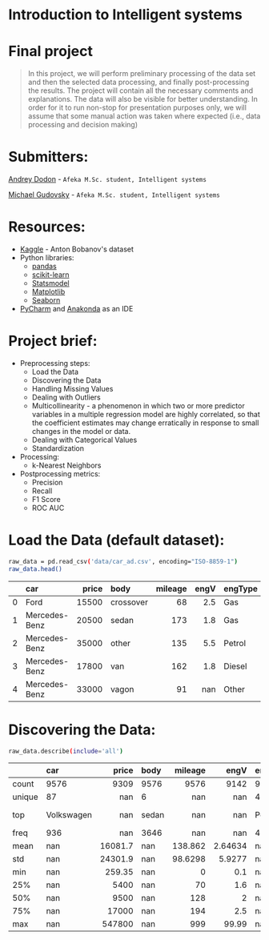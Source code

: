 # Introduction to Intelligent systems
# Final project
> In this project, we will perform preliminary processing of the data set and then the selected data processing, and finally post-processing the results. 
The project will contain all the necessary comments and explanations. The data will also be visible for better understanding.
In order for it to run non-stop for presentation purposes only, we will assume that some manual action was taken where expected (i.e., data processing and decision making)

# Submitters:
[Andrey Dodon](https://www.kaggle.com/andreydodon) - `Afeka M.Sc. student, Intelligent systems`

[Michael Gudovsky](https://il.linkedin.com/in/michael-gudovsky-1392157b) - `Afeka M.Sc. student, Intelligent systems`


# Resources:
  - [Kaggle](https://www.kaggle.com/antfarol/car-sale-advertisements/download) - Anton Bobanov's dataset
  - Python libraries:
    * [pandas](https://pandas.pydata.org/)
    * [scikit-learn](https://scikit-learn.org/stable/)
    * [Statsmodel](https://www.statsmodels.org/stable/index.html)
    * [Matplotlib](https://matplotlib.org/)
    * [Seaborn](https://seaborn.pydata.org/)
  - [PyCharm](https://www.jetbrains.com/pycharm/download/#section=windows) and [Anakonda](https://www.anaconda.com/products/individual) as an IDE  
  

# Project brief:
- Preprocessing steps:
    * Load the Data
    * Discovering the Data
    * Handling Missing Values
    * Dealing with Outliers
    * Multicollinearity - a phenomenon in which two or more predictor variables 
						  in a multiple regression model are highly correlated, 
						  so that the coefficient estimates may change erratically 
						  in response to small changes in the model or data.
    * Dealing with Categorical Values
    * Standardization
- Processing:
    * k-Nearest Neighbors
- Postprocessing metrics:
    * Precision
    * Recall
    * F1 Score
    * ROC AUC



# Load the Data (default dataset):
```sh
raw_data = pd.read_csv('data/car_ad.csv', encoding="ISO-8859-1")
raw_data.head()
```
|    | car           |   price | body      |   mileage |   engV | engType   | registration   |   year | model   | drive   |
|---:|:--------------|--------:|:----------|----------:|-------:|:----------|:---------------|-------:|:--------|:--------|
|  0 | Ford          |   15500 | crossover |        68 |    2.5 | Gas       | yes            |   2010 | Kuga    | full    |
|  1 | Mercedes-Benz |   20500 | sedan     |       173 |    1.8 | Gas       | yes            |   2011 | E-Class | rear    |
|  2 | Mercedes-Benz |   35000 | other     |       135 |    5.5 | Petrol    | yes            |   2008 | CL 550  | rear    |
|  3 | Mercedes-Benz |   17800 | van       |       162 |    1.8 | Diesel    | yes            |   2012 | B 180   | front   |
|  4 | Mercedes-Benz |   33000 | vagon     |        91 |  nan   | Other     | yes            |   2013 | E-Class | nan     |


# Discovering the Data:
```sh
raw_data.describe(include='all')
```
|        | car        |     price | body   |   mileage |       engV | engType   | registration   |       year | model   | drive   |
|:-------|:-----------|----------:|:-------|----------:|-----------:|:----------|:---------------|-----------:|:--------|:--------|
| count  | 9576       |   9309    | 9576   | 9576      | 9142       | 9576      | 9576           | 9576       | 9576    | 9065    |
| unique | 87         |    nan    | 6      |  nan      |  nan       | 4         | 2              |  nan       | 888     | 3       |
| top    | Volkswagen |    nan    | sedan  |  nan      |  nan       | Petrol    | yes            |  nan       | E-Class | front   |
| freq   | 936        |    nan    | 3646   |  nan      |  nan       | 4379      | 9015           |  nan       | 199     | 5188    |
| mean   | nan        |  16081.7  | nan    |  138.862  |    2.64634 | nan       | nan            | 2006.61    | nan     | nan     |
| std    | nan        |  24301.9  | nan    |   98.6298 |    5.9277  | nan       | nan            |    7.06792 | nan     | nan     |
| min    | nan        |    259.35 | nan    |    0      |    0.1     | nan       | nan            | 1953       | nan     | nan     |
| 25%    | nan        |   5400    | nan    |   70      |    1.6     | nan       | nan            | 2004       | nan     | nan     |
| 50%    | nan        |   9500    | nan    |  128      |    2       | nan       | nan            | 2008       | nan     | nan     |
| 75%    | nan        |  17000    | nan    |  194      |    2.5     | nan       | nan            | 2012       | nan     | nan     |
| max    | nan        | 547800    | nan    |  999      |   99.99    | nan       | nan            | 2016       | nan     | nan     |

